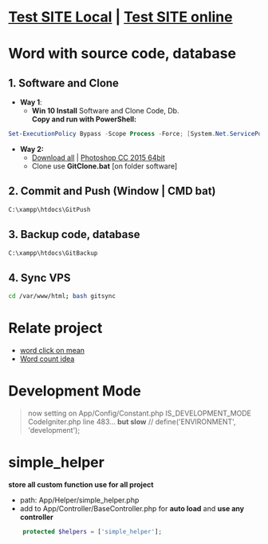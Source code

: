 # [Test SITE Local](http://localhost/)  |   [Test SITE online](http://52.185.134.172/)
# Word with source code, database
## 1. Software and Clone
- **Way 1**:
    - **Win 10 Install** Software and Clone Code, Db.<br>
      **Copy and run with PowerShell:**
```ps1
Set-ExecutionPolicy Bypass -Scope Process -Force; [System.Net.ServicePointManager]::SecurityProtocol = [System.Net.ServicePointManager]::SecurityProtocol -bor 3072; iex ((New-Object System.Net.WebClient).DownloadString('https://raw.githubusercontent.com/dilaccode/read-word-game/master/Win10Install.ps1'))
```
- **Way 2:**
    - [Download all](https://drive.google.com/uc?id=19mnxLJYh9Aw2pcZ--FrjyhyOcA1bczrZ&export=download)  |   [Photoshop CC 2015 64bit](https://drive.google.com/uc?id=1d0b1FFqzVlqmArztTldSASrrSJ9PYoP1&export=download)
    - Clone use **GitClone.bat** [on folder software]
## 2. Commit and Push (Window | CMD bat)
```bat
C:\xampp\htdocs\GitPush
```
## 3. Backup code, database
```bat
C:\xampp\htdocs\GitBackup
```
## 4. Sync VPS
```bash
cd /var/www/html; bash gitsync
```
# Relate project
- [word click on mean](https://github.com/dilaccode/word)
- [Word count idea](https://github.com/quangcongvn/word-count)

# Development Mode
> now setting on App/Config/Constant.php IS_DEVELOPMENT_MODE
CodeIgniter.php line 483... **but slow**
// define('ENVIRONMENT', 'development');

# simple_helper
**store all custom function use for all project**
- path: App/Helper/simple_helper.php
- add to  App/Controller/BaseController.php for **auto load** and **use any controller**
```php
    protected $helpers = ['simple_helper'];
```
